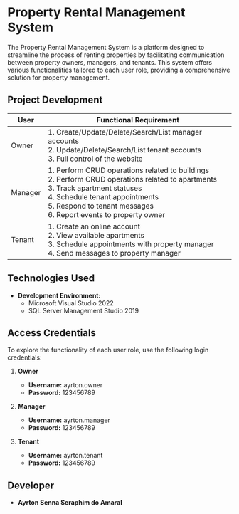 # Property Rental Management System

The Property Rental Management System is a platform designed to streamline the process of renting properties by facilitating communication between property owners, managers, and tenants. This system offers various functionalities tailored to each user role, providing a comprehensive solution for property management.

## Project Development

| User   | Functional Requirement                             | 
|--------|----------------------------------------------------| 
| Owner  | 1. Create/Update/Delete/Search/List manager accounts <br> 2. Update/Delete/Search/List tenant accounts <br> 3. Full control of the website | 
| Manager| 1. Perform CRUD operations related to buildings <br> 2. Perform CRUD operations related to apartments <br> 3. Track apartment statuses <br> 4. Schedule tenant appointments <br> 5. Respond to tenant messages <br> 6. Report events to property owner | 
| Tenant | 1. Create an online account <br> 2. View available apartments <br> 3. Schedule appointments with property manager <br> 4. Send messages to property manager | 

## Technologies Used

- **Development Environment:**
  - Microsoft Visual Studio 2022
  - SQL Server Management Studio 2019

## Access Credentials

To explore the functionality of each user role, use the following login credentials:

1. **Owner**
   - **Username:** ayrton.owner
   - **Password:** 123456789

2. **Manager**
   - **Username:** ayrton.manager
   - **Password:** 123456789

3. **Tenant**
   - **Username:** ayrton.tenant
   - **Password:** 123456789
  
## Developer

- **Ayrton Senna Seraphim do Amaral**
